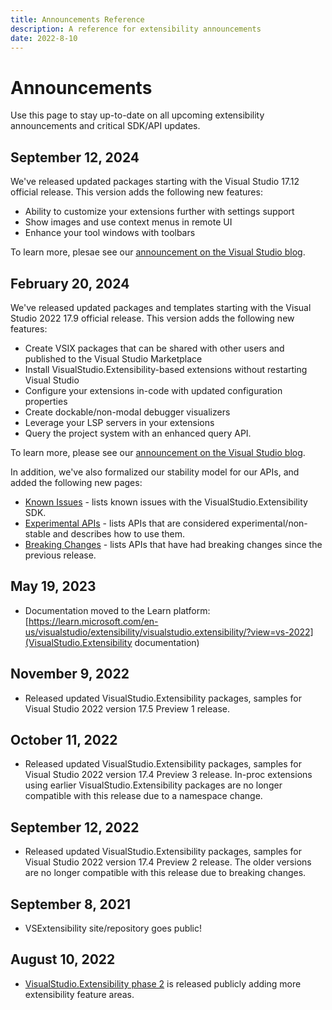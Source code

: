 ```yaml
---
title: Announcements Reference
description: A reference for extensibility announcements
date: 2022-8-10
---
```


# Announcements
Use this page to stay up-to-date on all upcoming extensibility announcements and critical SDK/API updates.
## September 12, 2024
We've released updated packages starting with the Visual Studio 17.12 official release. This version adds the following new features:
* Ability to customize your extensions further with settings support
* Show images and use context menus in remote UI
* Enhance your tool windows with toolbars

To learn more, plesae see our [announcement on the Visual Studio blog](https://devblogs.microsoft.com/visualstudio/visualstudio-extensibility-17-11-settings-and-more-remote-ui-support/).

## February 20, 2024
We've released updated packages and templates starting with the Visual Studio 2022 17.9 official release. This version adds the following new features:
* Create VSIX packages that can be shared with other users and published to the Visual Studio Marketplace
* Install VisualStudio.Extensibility-based extensions without restarting Visual Studio
* Configure your extensions in-code with updated configuration properties
* Create dockable/non-modal debugger visualizers
* Leverage your LSP servers in your extensions
* Query the project system with an enhanced query API.

To learn more, please see our [announcement on the Visual Studio blog](https://devblogs.microsoft.com/visualstudio/visualstudio-extensibility-17-9/).

In addition, we've also formalized our stability model for our APIs, and added the following new pages:
* [Known Issues](./known_issues.md) - lists known issues with the VisualStudio.Extensibility SDK.
* [Experimental APIs](./experimental_apis.md) - lists APIs that are considered experimental/non-stable and describes how to use them.
* [Breaking Changes](./breaking_changes.md) - lists APIs that have had breaking changes since the previous release.

## May 19, 2023
* Documentation moved to the Learn platform: [https://learn.microsoft.com/en-us/visualstudio/extensibility/visualstudio.extensibility/?view=vs-2022](VisualStudio.Extensibility documentation)

## November 9, 2022
* Released updated VisualStudio.Extensibility packages, samples for Visual Studio 2022 version 17.5 Preview 1 release. 

## October 11, 2022
* Released updated VisualStudio.Extensibility packages, samples for Visual Studio 2022 version 17.4 Preview 3 release. In-proc extensions using earlier VisualStudio.Extensibility packages are no longer compatible with this release due to a namespace change.

## September 12, 2022
* Released updated VisualStudio.Extensibility packages, samples for Visual Studio 2022 version 17.4 Preview 2 release. The older versions are no longer compatible with this release due to breaking changes.

## September 8, 2021
* VSExtensibility site/repository goes public!

## August 10, 2022
* [VisualStudio.Extensibility phase 2](https://devblogs.microsoft.com/visualstudio/visualstudio-extensibility/) is released publicly adding more extensibility feature areas.
